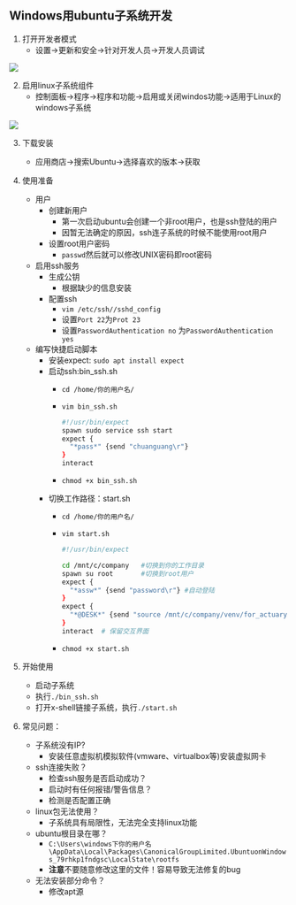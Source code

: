 ## Windows用ubuntu子系统开发
1. 打开开发者模式
	- 设置->更新和安全->针对开发人员->开发人员调试

<img src="http://chuann.cc/Personal/Tools/img/settings.png">


2. 启用linux子系统组件
	- 控制面板->程序->程序和功能->启用或关闭windos功能->适用于Linux的windows子系统

<img src="http://chuann.cc/Personal/Tools/img/binsubsystem.png">

3. 下载安装
	- 应用商店->搜索Ubuntu->选择喜欢的版本->获取

4. 使用准备
	- 用户
		- 创建新用户
			- 第一次启动ubuntu会创建一个非root用户，也是ssh登陆的用户
			- 因暂无法确定的原因，ssh连子系统的时候不能使用root用户
		- 设置root用户密码
			- `passwd`然后就可以修改UNIX密码即root密码
	- 启用ssh服务
		- 生成公钥
			- 根据缺少的信息安装
		- 配置ssh
			- `vim /etc/ssh//sshd_config`
			- 设置`Port 22`为`Prot 23`
			- 设置`PasswordAuthentication no` 为`PasswordAuthentication yes`
	- 编写快捷启动脚本
		- 安装expect: `sudo apt install expect`
		- 启动ssh:bin_ssh.sh
			- `cd /home/你的用户名/`
			- `vim bin_ssh.sh`
	
				```bash
				#!/usr/bin/expect
				spawn sudo service ssh start
				expect {
				  "*pass*" {send "chuanguang\r"}
				}
				interact
				```
			- `chmod +x bin_ssh.sh`
		- 切换工作路径：start.sh
			- `cd /home/你的用户名/`
			- `vim start.sh`
	
				```bash
				#!/usr/bin/expect
				
				cd /mnt/c/company	#切换到你的工作目录
				spawn su root		#切换到root用户
				expect {
				  "*assw*" {send "password\r"} #自动登陆
				}
				expect {
				  "*@DESK*" {send "source /mnt/c/company/venv/for_actuary/bin/activate\r"} # 启用虚拟环境
				}
				interact  # 保留交互界面
				```
			- `chmod +x start.sh`
5. 开始使用
	- 启动子系统
	- 执行`./bin_ssh.sh`
	- 打开x-shell链接子系统，执行`./start.sh`
6. 常见问题：
	- 子系统没有IP?
		- 安装任意虚拟机模拟软件(vmware、virtualbox等)安装虚拟网卡
	- ssh连接失败？
		- 检查ssh服务是否启动成功？
		- 启动时有任何报错/警告信息？
		- 检测是否配置正确
	- linux包无法使用？
		- 子系统具有局限性，无法完全支持linux功能
	- ubuntu根目录在哪？
		- `C:\Users\windows下你的用户名\AppData\Local\Packages\CanonicalGroupLimited.UbuntuonWindows_79rhkp1fndgsc\LocalState\rootfs`
		- **注意**不要随意修改这里的文件！容易导致无法修复的bug
	- 无法安装部分命令？
		- 修改apt源


